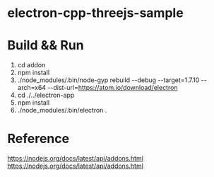# electron-cpp-threejs-sample

# Build && Run

1. cd addon
2. npm install
3. ./node_modules/.bin/node-gyp rebuild --debug --target=1.7.10 --arch=x64 --dist-url=https://atom.io/download/electron
4. cd ./../electron-app
5. npm install
6. ./node_modules/.bin/electron .

# Reference
https://nodejs.org/docs/latest/api/addons.html  
https://nodejs.org/docs/latest/api/addons.html
